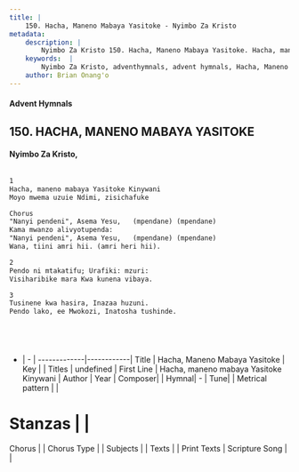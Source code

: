 ```yaml
---
title: |
    150. Hacha, Maneno Mabaya Yasitoke - Nyimbo Za Kristo
metadata:
    description: |
        Nyimbo Za Kristo 150. Hacha, Maneno Mabaya Yasitoke. Hacha, maneno mabaya Yasitoke Kinywani  Moyo mwema uzuie Ndimi, zisichafuke  Chorus "Nanyi pendeni", Asema Yesu,   (mpendane) (mpendane)   Kama mwanzo alivyotupenda: "Nanyi pendeni", Asema Yesu,   (mpendane) (mpendane) Wana, tiini amri hii. (amri heri hii).   
    keywords:  |
        Nyimbo Za Kristo, adventhymnals, advent hymnals, Hacha, Maneno Mabaya Yasitoke, Hacha, maneno mabaya Yasitoke Kinywani . 
    author: Brian Onang'o
---
```


#### Advent Hymnals
## 150. HACHA, MANENO MABAYA YASITOKE
####  Nyimbo Za Kristo,

```txt

1
Hacha, maneno mabaya Yasitoke Kinywani 
Moyo mwema uzuie Ndimi, zisichafuke

Chorus
"Nanyi pendeni", Asema Yesu,   (mpendane) (mpendane)  
Kama mwanzo alivyotupenda:
"Nanyi pendeni", Asema Yesu,   (mpendane) (mpendane)
Wana, tiini amri hii. (amri heri hii). 

2
Pendo ni mtakatifu; Urafiki: mzuri: 
Visiharibike mara Kwa kunena vibaya.

3
Tusinene kwa hasira, Inazaa huzuni. 
Pendo lako, ee Mwokozi, Inatosha tushinde.






```

- |   -  |
-------------|------------|
Title | Hacha, Maneno Mabaya Yasitoke |
Key |  |
Titles | undefined |
First Line | Hacha, maneno mabaya Yasitoke Kinywani  |
Author | 
Year | 
Composer| |
Hymnal|  - |
Tune|  |
Metrical pattern | |
# Stanzas |  |
Chorus |  |
Chorus Type |  |
Subjects | |
Texts |  |
Print Texts | 
Scripture Song |  |
    
